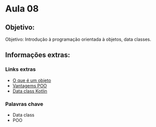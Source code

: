 # Aula 08

## Objetivo:
Objetivo: Introdução à programação orientada à objetos, data classes.

## Informações extras:

### Links extras
- [O que é um objeto](https://youtu.be/aR7CKNFECx0?t=258)
- [Vantagems POO](https://youtu.be/KlIL63MeyMY?t=1409)
- [Data class Kotlin](https://kotlinlang.org/docs/reference/data-classes.html)

### Palavras chave
- Data class
- POO


